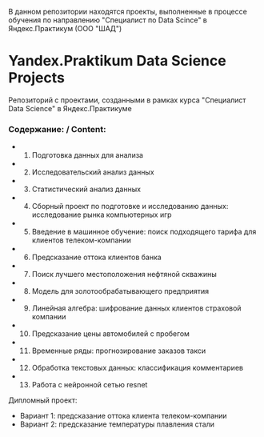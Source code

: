 В данном репозитории находятся проекты, выполненные в процессе обучения по направлению 
"Специалист по Data Scince" в Яндекс.Практикум (ООО "ШАД")

# Yandex.Praktikum Data Science Projects
Репозиторий с проектами, созданными в рамках курса "Специалист Data Science" в Яндекс.Практикуме


### Содержание: / Content:

- 1. Подготовка данных для анализа
- 2. Исследовательский анализ данных
- 3. Статистический анализ данных
- 4. Сборный проект по подготовке и исследованию данных: исследование рынка компьютерных игр
- 5. Введение в машинное обучение: поиск подходящего тарифа для клиентов телеком-компании
- 6. Предсказание оттока клиентов банка
- 7. Поиск лучшего местоположения нефтяной скважины
- 8. Модель для золотообрабатывающего предприятия
- 9. Линейная алгебра: шифрование данных клиентов страховой компании
- 10. Предсказание цены автомобилей с пробегом
- 11. Временные ряды: прогнозирование заказов такси
- 12. Обработка текстовых данных: классификация комментариев
- 13. Работа с нейронной сетью resnet

Дипломный проект: 
- Вариант 1: предсказание оттока клиента телеком-компании
- Вариант 2: предсказание температуры плавления стали 
